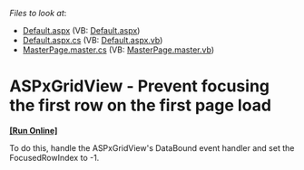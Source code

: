 <!-- default file list -->
*Files to look at*:

* [Default.aspx](./CS/TestGridViewSite81/Default.aspx) (VB: [Default.aspx](./VB/TestGridViewSite81/Default.aspx))
* [Default.aspx.cs](./CS/TestGridViewSite81/Default.aspx.cs) (VB: [Default.aspx.vb](./VB/TestGridViewSite81/Default.aspx.vb))
* [MasterPage.master.cs](./CS/TestGridViewSite81/MasterPage.master.cs) (VB: [MasterPage.master.vb](./VB/TestGridViewSite81/MasterPage.master.vb))
<!-- default file list end -->
# ASPxGridView - Prevent focusing the first row on the first page load
<!-- run online -->
**[[Run Online]](https://codecentral.devexpress.com/e539/)**
<!-- run online end -->


<p>To do this, handle the ASPxGridView's DataBound event handler and set the FocusedRowIndex to -1.</p>

<br/>


